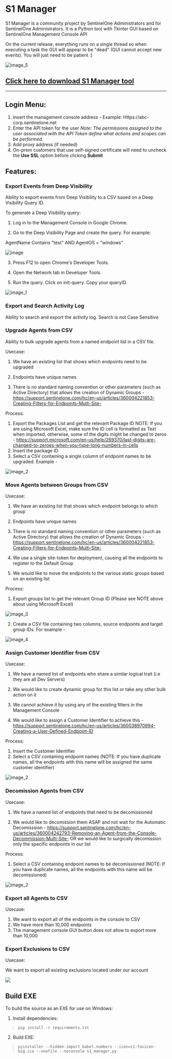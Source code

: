 # S1 Manager

S1 Manager is a community project by SentinelOne Administrators and for SentinelOne Administrators. It is a Python tool with Tkinter GUI based on SentinelOne Management Console API

On the current release, everything runs on a single thread so when executing a task the GUI will appear to be "dead" (GUI cannot accept new events). You will just need to be patient :)

![image_5](dist/s1_manager/tk/images/image_5.png)


## [Click here to download S1 Manager tool](https://github.com/DylanCS1/s1_manager/blob/main/dist/s1_manager.exe)
---



## Login Menu:

1. Insert the management console address - Example: Https://abc-corp.sentinelone.net
2. Enter the API token for the user
*Note: The permissions assigned to the user associated with the API Token define what actions and scopes can be performed.*
3. Add proxy address (if needed) 
4. On-prem customers that use self-signed certificate will need to uncheck the **Use SSL** option before clicking **Submit**

## Features:

### Export Events from Deep Visibility

Ability to export events from Deep Visibility to a CSV based on a Deep Visibility Query ID.

To generate a Deep Visibility query:
1. Log in to the Management Console in Google Chrome.

2. Go to the Deep Visibility Page and create the query. For example:

 AgentName Contains "test" AND AgentOS = "windows"
 
![image](dist/s1_manager/tk/images/image.png)

3. Press F12 to open Chrome's Developer Tools.

4. Open the Network tab in Developer Tools.

5. Run the query. Click on init-query. Copy your queryID.

![image_1](dist/s1_manager/tk/images/image_1.png)


### Export and Search Activity Log

Ability to search and export the activity log. Search is not Case Sensitive


### Upgrade Agents from CSV

Ability to bulk upgrade agents from a named endpoint list in a CSV file.

Usecase:
1. We have an existing list that shows which endpoints need to be upgraded

2. Endpoints have unique names

3. There is no standard naming convention or other parameters (such as Active Directory) that allows the creation of Dynamic Groups - https://support.sentinelone.com/hc/en-us/articles/360004221853-Creating-Filters-for-Endpoints-Multi-Site-

Process:
1. Export the Packages List and get the relevant Package ID
NOTE:  If you are using Microsoft Excel, make sure the ID cell is formatted as Text when imported, otherwise, some of the digits might be changed to zeros - https://support.microsoft.com/en-us/help/269370/last-digits-are-changed-to-zeroes-when-you-type-long-numbers-in-cells
2. Insert the package ID
3. Select a CSV containing a single column of endpoint names to be upgraded. Example -

![image_2](dist/s1_manager/tk/images/image_2.png)


### Move Agents between Groups from CSV

Usecase:
1. We have an existing list that shows which endpoint belongs to which group

2. Endpoints have unique names

3. There is no standard naming convention or other parameters (such as Active Directory) that allows the creation of Dynamic Groups - https://support.sentinelone.com/hc/en-us/articles/360004221853-Creating-Filters-for-Endpoints-Multi-Site-

4. We use a single site-token for deployment, causing all the endpoints to register to the Default Group

5. We would like to move the endpoints to the various static groups based on an existing list

Process:
1. Export groups list to get the relevant Group ID (Please see NOTE above about using Microsoft Excel)

![image_3](dist/s1_manager/tk/images/image_3.png)

2. Create a CSV file containing two columns, source endpoints and target group IDs. For example -

![image_4](dist/s1_manager/tk/images/image_4.png)


### Assign Customer Identifier from CSV

Usecase:
1. We have a named list of endpoints who share a similar logical trait (i.e they are all Dev Servers)

2. We would like to create dynamic group for this list or take any other bulk action on it

3. We cannot achieve it by using any of the existing filters in the Management Console

4. We would like to assign a Customer Identifier to achieve this - https://support.sentinelone.com/hc/en-us/articles/360038970994-Creating-a-User-Defined-Endpoint-ID


Process:
1. Insert the Customer Identifier
2. Select a CSV containing endpoint names (NOTE: If you have duplicate names, all the endpoints with this name will be assigned the same customer identifier)

![image_2](dist/s1_manager/tk/images/image_2.png)


### Decomission Agents from CSV

Usecase:
1. We have a named list of endpoints that need to be decomissioned

2. We would like to decomission them ASAP and not wait for the Automatic Decomisssion - https://support.sentinelone.com/hc/en-us/articles/360004242793-Removing-an-Agent-from-the-Console-Decommission-Multi-Site-
OR we would like to surgically decomission only the specific endpoints in our list

Process:
1. Select a CSV containing endpoint names to be decomissioned (NOTE: If you have duplicate names, all the endpoints with this name will be decomissioned)

![image_2](dist/s1_manager/tk/images/image_2.png)



### Export all Agents to CSV

Usecase:

1. We want to export all of the endpoints in the console to CSV
2. We have more than 10,000 endpoints
3. The management console GUI button does not allow to export more than 10,000

### Export Exclusions to CSV

Usecase:

We want to export all existing exclusions located under our account

![](.README_images/8cf66cf4.png)



## Build EXE
To build the source as an EXE for use on Windows:
1. Install dependencies:
> `pip install -r requirements.txt`
2. Build EXE:
> `pyinstaller --hidden-import babel.numbers --icon=s1-favicon-big.ico --onefile --noconsole s1_manager.py`

